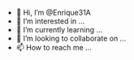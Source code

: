 - 👋 Hi, I’m @Enrique31A
- 👀 I’m interested in ...
- 🌱 I’m currently learning ...
- 💞️ I’m looking to collaborate on ...
- 📫 How to reach me ...

<!---
Enrique31A/Enrique31A is a ✨ special ✨ repository because its `README.md` (this file) appears on your GitHub profile.
You can click the Preview link to take a look at your changes.
--->
